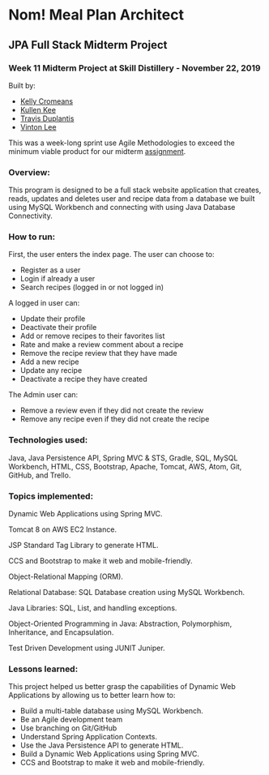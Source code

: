 # Nom! Meal Plan Architect

## JPA Full Stack Midterm Project

### Week 11 Midterm Project at Skill Distillery - November 22, 2019

Built by:
* [Kelly Cromeans](https://github.com/Kvothik)
* [Kullen Kee](https://github.com/VentusSynergy)
* [Travis Duplantis](https://github.com/tduplantis83)
* [Vinton Lee](https://github.com/vintonl)

This was a week-long sprint use Agile Methodologies to exceed the minimum viable product for our midterm  [assignment](https://github.com/VentusSynergy/MidtermProject/blob/master/Assignment.md).

### Overview:

This program is designed to be a full stack website application that creates, reads, updates and deletes user and recipe data from a database we built using MySQL Workbench and connecting with using Java Database Connectivity.

### How to run:

First, the user enters the index page. The user can choose to:
* Register as a user
* Login if already a user
* Search recipes (logged in or not logged in)

A logged in user can:
* Update their profile
* Deactivate their profile
* Add or remove recipes to their favorites list
* Rate and make a review comment about a recipe
* Remove the recipe review that they have made
* Add a new recipe
* Update any recipe
* Deactivate a recipe they have created

The Admin user can:
* Remove a review even if they did not create the review
* Remove any recipe even if they did not create the recipe

### Technologies used:

Java, Java Persistence API, Spring MVC & STS, Gradle, SQL, MySQL Workbench, HTML, CSS, Bootstrap, Apache, Tomcat, AWS, Atom, Git, GitHub, and Trello.

### Topics implemented:

Dynamic Web Applications using Spring MVC.

Tomcat 8 on AWS EC2 Instance.

JSP Standard Tag Library to generate HTML.

CCS and Bootstrap to make it web and mobile-friendly.

Object-Relational Mapping (ORM).

Relational Database: SQL Database creation using MySQL Workbench.

Java Libraries: SQL, List, and handling exceptions.

Object-Oriented Programming in Java: Abstraction, Polymorphism, Inheritance, and Encapsulation.

Test Driven Development using JUNIT Juniper.

### Lessons learned:

This project helped us better grasp the capabilities of Dynamic Web Applications by allowing us to better learn how to:
* Build a multi-table database using MySQL Workbench.
* Be an Agile development team
* Use branching on Git/GitHub
* Understand Spring Application Contexts.
* Use the Java Persistence API to generate HTML.
* Build a Dynamic Web Applications using Spring MVC.
* CCS and Bootstrap to make it web and mobile-friendly.

